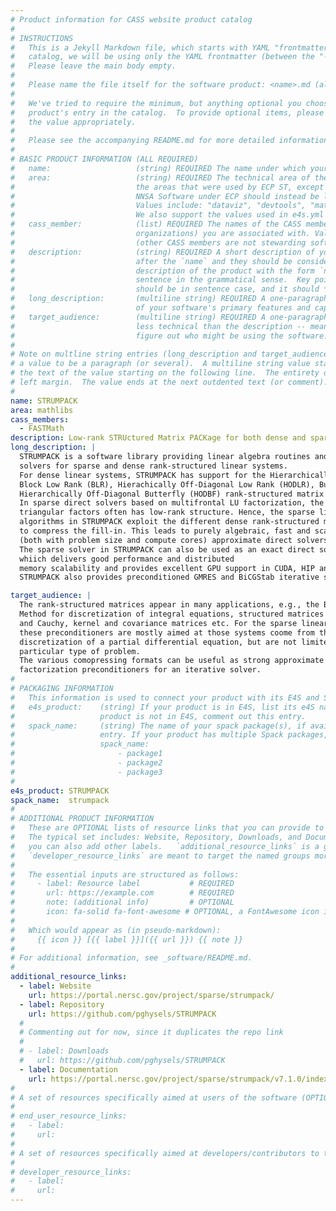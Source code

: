 ```yaml
---
# Product information for CASS website product catalog
#
# INSTRUCTIONS
#   This is a Jekyll Markdown file, which starts with YAML "frontmatter." For the product 
#   catalog, we will be using only the YAML frontmatter (between the "---" seperators).  
#   Please leave the main body empty.  
#
#   Please name the file itself for the software product: <name>.md (all lowercase)
#
#   We've tried to require the minimum, but anything optional you choose to add will enrich your
#   product's entry in the catalog.  To provide optional items, please uncomment the keys and complete
#   the value appropriately.
#
#   Please see the accompanying README.md for more detailed information and guidance.
#
# BASIC PRODUCT INFORMATION (ALL REQUIRED)
#   name:                   (string) REQUIRED The name under which your product should appear in the catalog
#   area:                   (string) REQUIRED The technical area of the product.  For now, we are using
#                           the areas that were used by ECP ST, except that anything that was categorized as
#                           NNSA Software under ECP should instead be listed under the appropriate "real" area:
#                           Values include: "dataviz", "devtools", "mathlibs", "pmr", "sweco".
#                           We also support the values used in e4s.yml files, though we prefer those above. 
#   cass_member:            (list) REQUIRED The names of the CASS member organizations (aka software stewardship
#                           organizations) you are associated with. Values include: "FASTMath", "PEOS", "RAPIDS", "S4PST", "STEP".
#                           (other CASS members are not stewarding software products, as far as we know: COLABS, CORSA, SWAS)
#   description:            (string) REQUIRED A short description of your software.  The `description` is always shown immediately 
#                           after the `name` and they should be considered together as, in effect constructing a sentence-length 
#                           description of the product with the form `name: desciption`.  However it does not need to be a complete 
#                           sentence in the grammatical sense.  Key points: The `description` should *not* repeat the `name`, it 
#                           should be in sentence case, and it should *not* end with a period.
#   long_description:       (multiline string) REQUIRED A one-paragraph description of your software. A brief, moderately technical description 
#                           of your software's primary features and capabilities.
#   target_audience:        (multiline string) REQUIRED A one-paragraph description of who should be interested in your software.  This should be
#                           less technical than the description -- meant to guide someone who's inexpert or just trying to 
#                           figure out who might be using the software.
#
# Note on multline string entries (long_description and target_audience): YAML supports a multiline string entry that allows 
# a value to be a paragraph (or several).  A multiline string value starts with a pipe ("|") following the colon of the key, with
# the text of the value starting on the following line.  The entirety of the value should be indented by 2-4 spaces from the
# left margin.  The value ends at the next outdented text (or comment).
#
name: STRUMPACK
area: mathlibs
cass_members:
  - FASTMath
description: Low-rank STRUctured Matrix PACKage for both dense and sparse matrices.
long_description: |
  STRUMPACK is a software library providing linear algebra routines and linear system
  solvers for sparse and dense rank-structured linear systems.
  For dense linear systems, STRUMPACK has support for the Hierarchically Semi-Separable (HSS),
  Block Low Rank (BLR), Hierachically Off-Diagonal Low Rank (HODLR), Butterfly and
  Hierarchically Off-Diagonal Butterfly (HODBF) rank-structured matrix formats.
  In sparse direct solvers based on multifrontal LU factorization, the fill-in in the
  triangular factors often has low-rank structure. Hence, the sparse linear solve
  algorithms in STRUMPACK exploit the different dense rank-structured matrix formats
  to compress the fill-in. This leads to purely algebraic, fast and scalable
  (both with problem size and compute cores) approximate direct solvers or preconditioners.
  The sparse solver in STRUMPACK can also be used as an exact direct solver,
  whiich delivers good performance and distributed
  memory scalability and provides excellent GPU support in CUDA, HIP and SYCL.
  STRUMPACK also provides preconditioned GMRES and BiCGStab iterative solvers.

target_audience: |
  The rank-structured matrices appear in many applications, e.g., the Boundary Element
  Method for discretization of integral equations, structured matrices like Toeplitz
  and Cauchy, kernel and covariance matrices etc. For the sparse linear systems,
  these preconditioners are mostly aimed at those systems coome from the
  discretization of a partial differential equation, but are not limited to any
  particular type of problem.
  The various comopressing formats can be useful as strong approximate
  factorization preconditioners for an iterative solver.
#
# PACKAGING INFORMATION
#   This information is used to connect your product with its E4S and Spack packages, if available.
#   e4s_product:    (string) If your product is in E4S, list its e4S name here (may be different than `name`). If your
#                   product is not in E4S, comment out this entry.
#   spack_name:     (string) The name of your spack package(s), if available.  If you don't have a Spack package, comment out this
#                   entry. If your product has multiple Spack packages, list them using YAML list syntax:
#                   spack_name:
#                       - package1
#                       - package2
#                       - package3
#
e4s_product: STRUMPACK
spack_name:  strumpack
#
# ADDITIONAL PRODUCT INFORMATION
#   These are OPTIONAL lists of resource links that you can provide to make your catalog entry more useful.
#   The typical set includes: Website, Repository, Downloads, and Documentation, but all of these are optional, and
#   you can also add other labels.   `additional_resource_links` is a general category; `end_user_resource_links` and
#   `developer_resource_links` are meant to target the named groups more specifically.  Use them as you like.
#
#   The essential inputs are structured as follows:
#     - label: Resource label           # REQUIRED
#       url: https://example.com        # REQUIRED
#       note: (additional info)         # OPTIONAL
#       icon: fa-solid fa-font-awesome # OPTIONAL, a FontAwesome icon identifier
#
#   Which would appear as (in pseudo-markdown):
#     {{ icon }} [{{ label }}]({{ url }}) {{ note }}
#
# For additional information, see _software/README.md.
#
additional_resource_links:
  - label: Website
    url: https://portal.nersc.gov/project/sparse/strumpack/
  - label: Repository
    url: https://github.com/pghysels/STRUMPACK
  #
  # Commenting out for now, since it duplicates the repo link
  #
  # - label: Downloads
  #   url: https://github.com/pghysels/STRUMPACK
  - label: Documentation
    url: https://portal.nersc.gov/project/sparse/strumpack/v7.1.0/index.html
#
# A set of resources specifically aimed at users of the software (OPTIONAL)
#
# end_user_resource_links:
#   - label: 
#     url: 
#
# A set of resources specifically aimed at developers/contributors to the software (OPTIONAL)
#
# developer_resource_links:
#   - label: 
#     url: 
---
```

